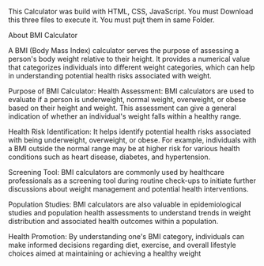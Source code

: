 This Calculator was build with HTML, CSS, JavaScript. 
You must Download this three files to execute it. You must pujt them in same Folder.

About BMI Calculator

A BMI (Body Mass Index) calculator serves the purpose of assessing a person's body weight relative to their height. It provides a numerical value that categorizes individuals into different weight categories, which can help in understanding potential health risks associated with weight.

Purpose of BMI Calculator:
Health Assessment: BMI calculators are used to evaluate if a person is underweight, normal weight, overweight, or obese based on their height and weight. This assessment can give a general indication of whether an individual's weight falls within a healthy range.

Health Risk Identification: It helps identify potential health risks associated with being underweight, overweight, or obese. For example, individuals with a BMI outside the normal range may be at higher risk for various health conditions such as heart disease, diabetes, and hypertension.

Screening Tool: BMI calculators are commonly used by healthcare professionals as a screening tool during routine check-ups to initiate further discussions about weight management and potential health interventions.

Population Studies: BMI calculators are also valuable in epidemiological studies and population health assessments to understand trends in weight distribution and associated health outcomes within a population.

Health Promotion: By understanding one's BMI category, individuals can make informed decisions regarding diet, exercise, and overall lifestyle choices aimed at maintaining or achieving a healthy weight
